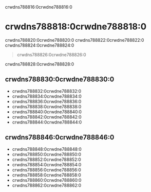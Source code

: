 crwdns788816:0crwdne788816:0
# crwdns788818:0crwdne788818:0

crwdns788820:0crwdne788820:0 crwdns788822:0crwdne788822:0 crwdns788824:0crwdne788824:0
> crwdns788826:0crwdne788826:0

crwdns788828:0crwdne788828:0

## crwdns788830:0crwdne788830:0

- crwdns788832:0crwdne788832:0
- crwdns788834:0crwdne788834:0
- crwdns788836:0crwdne788836:0
- crwdns788838:0crwdne788838:0
- crwdns788840:0crwdne788840:0
- crwdns788842:0crwdne788842:0
- crwdns788844:0crwdne788844:0

## crwdns788846:0crwdne788846:0

- crwdns788848:0crwdne788848:0
- crwdns788850:0crwdne788850:0
- crwdns788852:0crwdne788852:0
- crwdns788854:0crwdne788854:0
- crwdns788856:0crwdne788856:0
- crwdns788858:0crwdne788858:0
- crwdns788860:0crwdne788860:0
- crwdns788862:0crwdne788862:0
